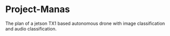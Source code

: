 # Project-Manas
The plan of a jetson TX1 based autonomous drone with image classification and audio classification.
